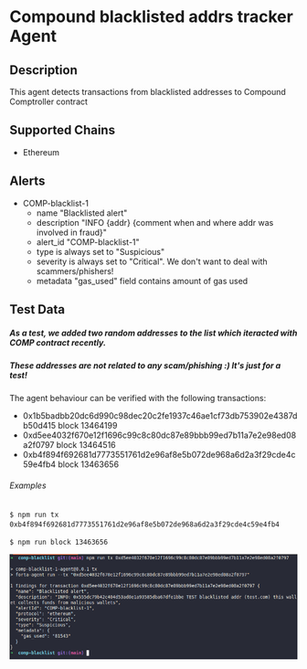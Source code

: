 # Compound blacklisted addrs tracker Agent

## Description

This agent detects transactions from blacklisted addresses to Compound Comptroller contract

## Supported Chains

- Ethereum

## Alerts

- COMP-blacklist-1
  - name "Blacklisted alert"
  - description "INFO {addr} {comment when and where addr was involved in fraud}"
  - alert_id "COMP-blacklist-1"
  - type is always set to "Suspicious"
  - severity is always set to "Critical". We don't want to deal with scammers/phishers!
  - metadata "gas_used" field contains amount of gas used


## Test Data

##### As a test, we added two random addresses to the list which iteracted with COMP contract recently.
##### These addresses are not related to any scam/phishing :) It's just for a test!

The agent behaviour can be verified with the following transactions:

- 0x1b5badbb20dc6d990c98dec20c2fe1937c46ae1cf73db753902e4387db50d415 block 13464199
- 0xd5ee4032f670e12f1696c99c8c80dc87e89bbb99ed7b11a7e2e98ed08a2f0797 block 13464516
- 0xb4f894f692681d7773551761d2e96af8e5b072de968a6d2a3f29cde4c59e4fb4 block 13463656

###### Examples

`$ npm run tx 0xb4f894f692681d7773551761d2e96af8e5b072de968a6d2a3f29cde4c59e4fb4`

`$ npm run block 13463656`

![test](https://raw.githubusercontent.com/Northa/cosmosHUB_sripts/main/forta/comp-blacklist/screen/screen1.png)
